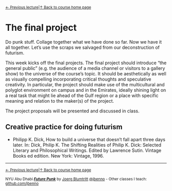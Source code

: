 <sup>[&larr; Previous lecture](/files/12.md)|[&uarr; Back to course home page](/README.md)</sup>  

# The final project
Do punk stuff. Collage together what we have done so far. Now we have it all together. Let’s use the scraps we salvaged from our deconstruction of futurism. 

This week kicks off the final projects. The final project should introduce “the general public” (e.g. the audience of a media channel or visitors to a gallery show) to the universe of the course’s topic. It should be aesthetically as well as visually compelling incorporating critical thoughts and speculative creativity. In particular, the project should make use of the multicultural and polyglot environment on campus and in the Emirates, ideally shining light on a real task that might lie ahead of the Gulf region or a place with specific meaning and relation to the maker(s) of the project.

The project proposals will be presented and discussed in class.


## Creative practice for doing futurism

- Philipp K. Dick, How to build a universe that doesn’t fall apart three days later. In: Dick, Philip K. The Shifting Realities of Philip K. Dick: Selected Literary and Philosophical Writings. Edited by Lawrence Sutin. Vintage Books ed edition. New York: Vintage, 1996.

***

<sup>[&larr; Previous lecture](/files/12.md)|[&uarr; Back to course home page](/README.md)</sup>  
  
<sup>NYU Abu Dhabi ***[Future Punk](/README.md)*** by [Joerg Blumtritt](https://jbenno.net) [@jbenno](https://twitter.com/jbenno) - Other classes I teach: [github.com/jbenno](https://github.com/jbenno/teaching/blob/master/README.md)</sup>



